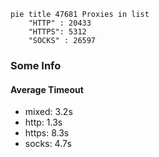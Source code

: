 
```mermaid
pie title 47681 Proxies in list
    "HTTP" : 20433
    "HTTPS": 5312
    "SOCKS" : 26597
```

### Some Info
#### Average Timeout

- mixed: 3.2s
- http: 1.3s
- https: 8.3s
- socks: 4.7s